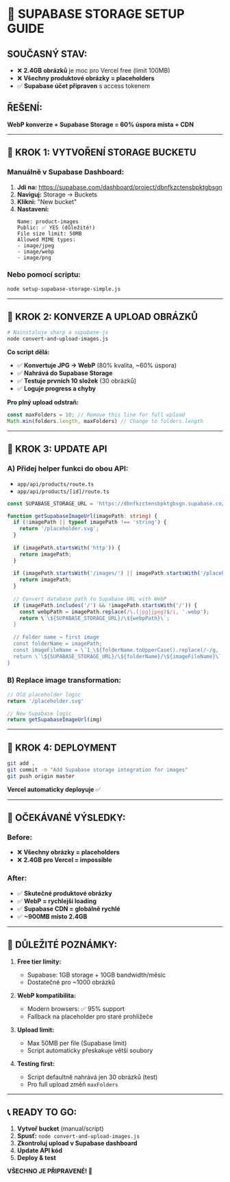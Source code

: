 # 🚀 SUPABASE STORAGE SETUP GUIDE

## SOUČASNÝ STAV:
- ❌ **2.4GB obrázků** je moc pro Vercel free (limit 100MB)
- ❌ **Všechny produktové obrázky = placeholders**
- ✅ **Supabase účet připraven** s access tokenem

## ŘEŠENÍ: 
**WebP konverze + Supabase Storage = 60% úspora místa + CDN**

---

## 📝 KROK 1: VYTVOŘENÍ STORAGE BUCKETU

### Manuálně v Supabase Dashboard:

1. **Jdi na:** https://supabase.com/dashboard/project/dbnfkzctensbpktgbsgn
2. **Naviguj:** Storage → Buckets  
3. **Klikni:** "New bucket"
4. **Nastavení:**
   ```
   Name: product-images
   Public: ✅ YES (důležité!)
   File size limit: 50MB
   Allowed MIME types: 
   - image/jpeg
   - image/webp  
   - image/png
   ```

### Nebo pomocí scriptu:
```bash
node setup-supabase-storage-simple.js
```

---

## 📝 KROK 2: KONVERZE A UPLOAD OBRÁZKŮ

```bash
# Nainstaluje sharp a supabase-js
node convert-and-upload-images.js
```

**Co script dělá:**
- ✅ **Konvertuje JPG → WebP** (80% kvalita, ~60% úspora)
- ✅ **Nahrává do Supabase Storage**
- ✅ **Testuje prvních 10 složek** (30 obrázků)
- ✅ **Loguje progress a chyby**

**Pro plný upload odstraň:**
```javascript
const maxFolders = 10; // Remove this line for full upload
Math.min(folders.length, maxFolders) // Change to folders.length
```

---

## 📝 KROK 3: UPDATE API

### A) Přidej helper funkci do obou API:
- `app/api/products/route.ts`
- `app/api/products/[id]/route.ts`

```typescript
const SUPABASE_STORAGE_URL = 'https://dbnfkzctensbpktgbsgn.supabase.co/storage/v1/object/public/product-images';

function getSupabaseImageUrl(imagePath: string) {
  if (!imagePath || typeof imagePath !== 'string') {
    return '/placeholder.svg';
  }
  
  if (imagePath.startsWith('http')) {
    return imagePath;
  }
  
  if (imagePath.startsWith('/images/') || imagePath.startsWith('/placeholder')) {
    return imagePath;
  }
  
  // Convert database path to Supabase URL with WebP
  if (imagePath.includes('/') && !imagePath.startsWith('/')) {
    const webpPath = imagePath.replace(/\.(jpg|jpeg)$/i, '.webp');
    return \`\${SUPABASE_STORAGE_URL}/\${webpPath}\`;
  }
  
  // Folder name → first image
  const folderName = imagePath;
  const imageFileName = \`1_\${folderName.toUpperCase().replace(/-/g, '_')}_1.webp\`;
  return \`\${SUPABASE_STORAGE_URL}/\${folderName}/\${imageFileName}\`;
}
```

### B) Replace image transformation:
```typescript
// Old placeholder logic
return '/placeholder.svg'

// New Supabase logic  
return getSupabaseImageUrl(img)
```

---

## 📝 KROK 4: DEPLOYMENT

```bash
git add .
git commit -m "Add Supabase storage integration for images"
git push origin master
```

**Vercel automaticky deployuje** ✅

---

## 🎯 OČEKÁVANÉ VÝSLEDKY:

### Before:
- ❌ **Všechny obrázky = placeholders**
- ❌ **2.4GB pro Vercel = impossible**

### After:  
- ✅ **Skutečné produktové obrázky**
- ✅ **WebP = rychlejší loading**
- ✅ **Supabase CDN = globálně rychlé**
- ✅ **~900MB místo 2.4GB**

---

## 🚨 DŮLEŽITÉ POZNÁMKY:

1. **Free tier limity:**
   - Supabase: 1GB storage + 10GB bandwidth/měsíc
   - Dostatečné pro ~1000 obrázků

2. **WebP kompatibilita:**
   - Modern browsers: ✅ 95% support
   - Fallback na placeholder pro staré prohlížeče

3. **Upload limit:**
   - Max 50MB per file (Supabase limit)
   - Script automaticky přeskakuje větší soubory

4. **Testing first:**
   - Script defaultně nahrává jen 30 obrázků (test)
   - Pro full upload změň `maxFolders`

---

## 📞 READY TO GO:

1. **Vytvoř bucket** (manual/script)
2. **Spusť:** `node convert-and-upload-images.js`  
3. **Zkontroluj upload v Supabase dashboard**
4. **Update API kód**
5. **Deploy & test**

**VŠECHNO JE PŘIPRAVENÉ! 🚀**